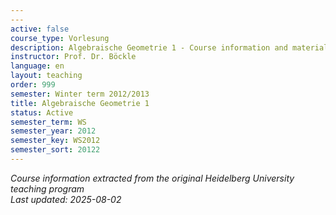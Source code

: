 ```yaml
---
---
active: false
course_type: Vorlesung
description: Algebraische Geometrie 1 - Course information and materials.
instructor: Prof. Dr. Böckle
language: en
layout: teaching
order: 999
semester: Winter term 2012/2013
title: Algebraische Geometrie 1
status: Active
semester_term: WS
semester_year: 2012
semester_key: WS2012
semester_sort: 20122
---
```



*Course information extracted from the original Heidelberg University teaching program*  
*Last updated: 2025-08-02*